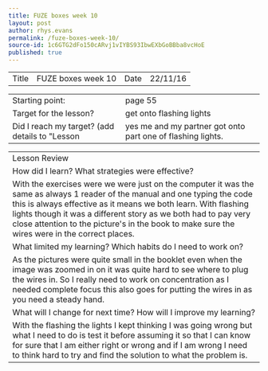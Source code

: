 ```yaml
---
title: FUZE boxes week 10
layout: post
author: rhys.evans
permalink: /fuze-boxes-week-10/
source-id: 1c6GTG2dFo150cARvj1vIYBS93IbwEXbGoBBba8vcHoE
published: true
---
```

<table>
  <tr>
    <td>Title</td>
    <td>FUZE boxes week 10</td>
    <td>Date</td>
    <td>22/11/16</td>
  </tr>
</table>


<table>
  <tr>
    <td>Starting point:</td>
    <td>page 55</td>
  </tr>
  <tr>
    <td>Target for the lesson?</td>
    <td>get onto flashing lights</td>
  </tr>
  <tr>
    <td>Did I reach my target? 
(add details to "Lesson </td>
    <td>yes me and my partner got onto part one of flashing lights.</td>
  </tr>
</table>


<table>
  <tr>
    <td>Lesson Review </td>
  </tr>
  <tr>
    <td>How did I learn? What strategies were effective?</td>
  </tr>
  <tr>
    <td>With the exercises were we were just on the computer it was the same as always 1 reader of the manual and one typing the code this is always effective as it means we both learn. With flashing lights though it was a different story as we both had to pay very close attention to the picture's in the book to make sure the wires were in the correct places.</td>
  </tr>
  <tr>
    <td>What limited my learning? Which habits do I need to work on?</td>
  </tr>
  <tr>
    <td>As the pictures were quite small in the booklet even when the image was zoomed in on it was quite hard to see where to plug the wires in. So I really need to work on concentration as I needed complete focus this also goes for putting the wires in as you need a steady hand.</td>
  </tr>
  <tr>
    <td>What will I change for next time? How will I improve my learning?</td>
  </tr>
  <tr>
    <td>With the flashing the lights I kept thinking I was going wrong but what I need to do is test it before assuming it so that I can know for sure that I am either right or wrong and if I am wrong I need to think hard to try and find the solution to what the problem is.</td>
  </tr>
</table>


